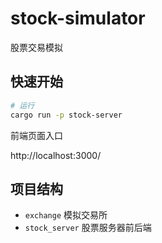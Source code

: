 # stock-simulator

股票交易模拟

## 快速开始

```bash 
# 运行 
cargo run -p stock-server
```

前端页面入口

http://localhost:3000/


## 项目结构
- `exchange` 模拟交易所
- `stock_server` 股票服务器前后端
